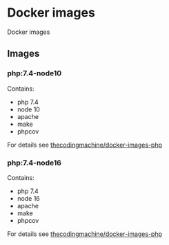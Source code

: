 # Docker images

Docker images

## Images

### php:7.4-node10

Contains:

* php 7.4
* node 10
* apache
* make
* phpcov

For details see [thecodingmachine/docker-images-php](https://github.com/thecodingmachine/docker-images-php)

### php:7.4-node16

Contains:

* php 7.4
* node 16
* apache
* make
* phpcov

For details see [thecodingmachine/docker-images-php](https://github.com/thecodingmachine/docker-images-php)
